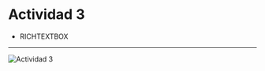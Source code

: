 # Actividad 3
- RICHTEXTBOX
---
![Actividad 3](https://github.com/user-attachments/assets/17a9a355-03cd-4c3a-923a-160f3c471639)
